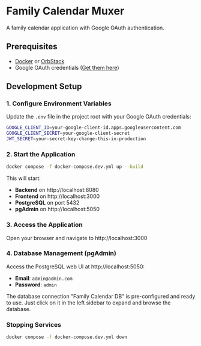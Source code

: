 # Family Calendar Muxer

A family calendar application with Google OAuth authentication.

## Prerequisites

- [Docker](https://www.docker.com/) or [OrbStack](https://orbstack.dev/)
- Google OAuth credentials ([Get them here](https://console.cloud.google.com/apis/credentials))

## Development Setup

### 1. Configure Environment Variables

Update the `.env` file in the project root with your Google OAuth credentials:

```bash
GOOGLE_CLIENT_ID=your-google-client-id.apps.googleusercontent.com
GOOGLE_CLIENT_SECRET=your-google-client-secret
JWT_SECRET=your-secret-key-change-this-in-production
```

### 2. Start the Application

```bash
docker compose -f docker-compose.dev.yml up --build
```

This will start:
- **Backend** on http://localhost:8080
- **Frontend** on http://localhost:3000
- **PostgreSQL** on port 5432
- **pgAdmin** on http://localhost:5050

### 3. Access the Application

Open your browser and navigate to http://localhost:3000

### 4. Database Management (pgAdmin)

Access the PostgreSQL web UI at http://localhost:5050:
- **Email**: `admin@admin.com`
- **Password**: `admin`

The database connection "Family Calendar DB" is pre-configured and ready to use. Just click on it in the left sidebar to expand and browse the database.

### Stopping Services

```bash
docker compose -f docker-compose.dev.yml down
```
